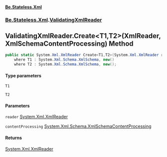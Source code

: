 #### [Be.Stateless.Xml](README.md 'README')
### [Be.Stateless.Xml](Be.Stateless.Xml.md 'Be.Stateless.Xml').[ValidatingXmlReader](ValidatingXmlReader.md 'Be.Stateless.Xml.ValidatingXmlReader')

## ValidatingXmlReader.Create<T1,T2>(XmlReader, XmlSchemaContentProcessing) Method

```csharp
public static System.Xml.XmlReader Create<T1,T2>(System.Xml.XmlReader reader, System.Xml.Schema.XmlSchemaContentProcessing contentProcessing=System.Xml.Schema.XmlSchemaContentProcessing.Strict)
    where T1 : System.Xml.Schema.XmlSchema, new()
    where T2 : System.Xml.Schema.XmlSchema, new();
```
#### Type parameters

<a name='Be.Stateless.Xml.ValidatingXmlReader.Create_T1,T2_(System.Xml.XmlReader,System.Xml.Schema.XmlSchemaContentProcessing).T1'></a>

`T1`

<a name='Be.Stateless.Xml.ValidatingXmlReader.Create_T1,T2_(System.Xml.XmlReader,System.Xml.Schema.XmlSchemaContentProcessing).T2'></a>

`T2`
#### Parameters

<a name='Be.Stateless.Xml.ValidatingXmlReader.Create_T1,T2_(System.Xml.XmlReader,System.Xml.Schema.XmlSchemaContentProcessing).reader'></a>

`reader` [System.Xml.XmlReader](https://docs.microsoft.com/en-us/dotnet/api/System.Xml.XmlReader 'System.Xml.XmlReader')

<a name='Be.Stateless.Xml.ValidatingXmlReader.Create_T1,T2_(System.Xml.XmlReader,System.Xml.Schema.XmlSchemaContentProcessing).contentProcessing'></a>

`contentProcessing` [System.Xml.Schema.XmlSchemaContentProcessing](https://docs.microsoft.com/en-us/dotnet/api/System.Xml.Schema.XmlSchemaContentProcessing 'System.Xml.Schema.XmlSchemaContentProcessing')

#### Returns
[System.Xml.XmlReader](https://docs.microsoft.com/en-us/dotnet/api/System.Xml.XmlReader 'System.Xml.XmlReader')